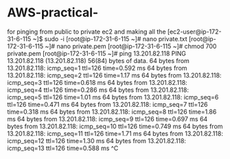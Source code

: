 # AWS-practical-
for pinging from public to private ec2 and making all the 
[ec2-user@ip-172-31-6-115 ~]$ sudo -i
[root@ip-172-31-6-115 ~]# nano private.txt
[root@ip-172-31-6-115 ~]# nano private.pem
[root@ip-172-31-6-115 ~]# chmod 700 private.pem
[root@ip-172-31-6-115 ~]# ping 13.201.82.118
PING 13.201.82.118 (13.201.82.118) 56(84) bytes of data.
64 bytes from 13.201.82.118: icmp_seq=1 ttl=126 time=0.592 ms
64 bytes from 13.201.82.118: icmp_seq=2 ttl=126 time=1.17 ms
64 bytes from 13.201.82.118: icmp_seq=3 ttl=126 time=0.618 ms
64 bytes from 13.201.82.118: icmp_seq=4 ttl=126 time=0.286 ms
64 bytes from 13.201.82.118: icmp_seq=5 ttl=126 time=1.01 ms
64 bytes from 13.201.82.118: icmp_seq=6 ttl=126 time=0.471 ms
64 bytes from 13.201.82.118: icmp_seq=7 ttl=126 time=0.318 ms
64 bytes from 13.201.82.118: icmp_seq=8 ttl=126 time=1.86 ms
64 bytes from 13.201.82.118: icmp_seq=9 ttl=126 time=0.697 ms
64 bytes from 13.201.82.118: icmp_seq=10 ttl=126 time=0.749 ms
64 bytes from 13.201.82.118: icmp_seq=11 ttl=126 time=1.71 ms
64 bytes from 13.201.82.118: icmp_seq=12 ttl=126 time=1.30 ms
64 bytes from 13.201.82.118: icmp_seq=13 ttl=126 time=0.588 ms
^C


